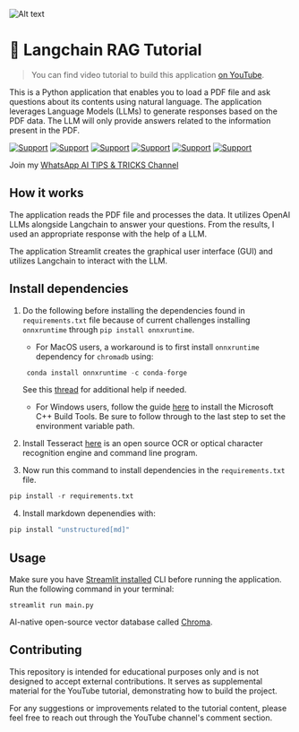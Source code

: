 ![Alt text](https://i.imgur.com/RhRQLLN.jpg)

# 👀 Langchain RAG Tutorial

> You can find video tutorial to build this application [on YouTube](https://youtu.be/nn25oTz8zxE).

This is a Python application that enables you to load a PDF file and ask questions about its contents using natural language. The application leverages Language Models (LLMs) to generate responses based on the PDF data. The LLM will only provide answers related to the information present in the PDF.

[![Support](https://img.shields.io/badge/linktree-white?style=for-the-badge&logo=linktree&logoColor=43E55E)](https://linktr.ee/sagib?lt_utm_source=lt_share_link#373198503)
[![Support](https://img.shields.io/badge/Buy_Me_A_Coffee-white?style=for-the-badge&logo=buymeacoffee&logoColor=FFDD00)](https://buymeacoffee.com/sagibar)
[![Support](https://img.shields.io/badge/linkedin-white?style=for-the-badge&logo=linkedin&logoColor=0A66C2)](https://www.linkedin.com/in/sagi-bar-on)
[![Support](https://img.shields.io/badge/whatsapp-white?style=for-the-badge&logo=whatsapp&logoColor=25D366)](https://api.whatsapp.com/send?phone=972549995050)
[![Support](https://img.shields.io/badge/facebook-white?style=for-the-badge&logo=facebook&logoColor=0866FF)](https://www.facebook.com/sagi.baron)
[![Support](https://img.shields.io/badge/email_me-white?style=for-the-badge&logo=gmail&logoColor=EA4335)](mailto:sagi.baron76@gmail.com)

Join my [WhatsApp AI TIPS & TRICKS Channel](https://whatsapp.com/channel/0029Vaj33VkEawds11JP9o1c)

## How it works

The application reads the PDF file and processes the data. It utilizes OpenAI LLMs alongside Langchain to answer your questions. From the results, I used an appropriate response with the help of a LLM.

The application Streamlit creates the graphical user interface (GUI) and utilizes Langchain to interact with the LLM.

## Install dependencies

1. Do the following before installing the dependencies found in `requirements.txt` file because of current challenges installing `onnxruntime` through `pip install onnxruntime`.

   - For MacOS users, a workaround is to first install `onnxruntime` dependency for `chromadb` using:

   ```python
    conda install onnxruntime -c conda-forge
   ```

   See this [thread](https://github.com/microsoft/onnxruntime/issues/11037) for additional help if needed.

   - For Windows users, follow the guide [here](https://github.com/bycloudai/InstallVSBuildToolsWindows?tab=readme-ov-file) to install the Microsoft C++ Build Tools. Be sure to follow through to the last step to set the environment variable path.

2. Install Tesseract [here](https://github.com/UB-Mannheim/tesseract/wiki) is an open source OCR or optical character recognition engine and command line program.

3. Now run this command to install dependencies in the `requirements.txt` file.

```python
pip install -r requirements.txt
```

4. Install markdown depenendies with:

```python
pip install "unstructured[md]"
```

## Usage

Make sure you have [Streamlit installed](https://docs.streamlit.io/) CLI before running the application. Run the following command in your terminal:

```
streamlit run main.py
```

AI-native open-source vector database called [Chroma](https://docs.trychroma.com/).

## Contributing

This repository is intended for educational purposes only and is not designed to accept external contributions. It serves as supplemental material for the YouTube tutorial, demonstrating how to build the project.

For any suggestions or improvements related to the tutorial content, please feel free to reach out through the YouTube channel's comment section.
